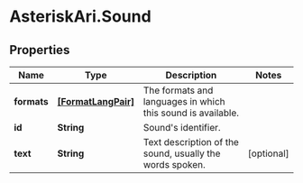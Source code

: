# AsteriskAri.Sound

## Properties
Name | Type | Description | Notes
------------ | ------------- | ------------- | -------------
**formats** | [**[FormatLangPair]**](FormatLangPair.md) | The formats and languages in which this sound is available. | 
**id** | **String** | Sound&#x27;s identifier. | 
**text** | **String** | Text description of the sound, usually the words spoken. | [optional] 
